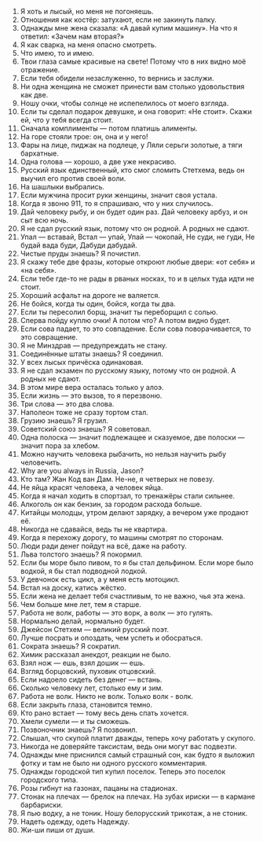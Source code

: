 1.	Я хоть и лысый, но меня не погоняешь.
2.	Отношения как костёр: затухают, если не закинуть палку.
3.	Однажды мне жена сказала: «А давай купим машину». На что я ответил: «Зачем нам вторая?»
4.	Я как сварка, на меня опасно смотреть.
5.	Что имею, то и имею.
6.	Твои глаза самые красивые на свете! Потому что в них видно моё отражение.
7.	Если тебя обидели незаслуженно, то вернись и заслужи.
8.	Ни одна женщина не сможет принести вам столько удовольствия как две.
9.	Ношу очки, чтобы солнце не испепелилось от моего взгляда.
10.	Если ты сделал подарок девушке, и она говорит: «Не стоит». Скажи ей, что у тебя всегда стоит.
11.	Сначала комплименты — потом платишь алименты.
12.	На горе стояли трое: он, она и у него!
13.	Фары на лице, пиджак на подлеце, у Ляли серьги золотые, а тяги бархатные.
14.	Одна голова — хорошо, а две уже некрасиво.
15.	Русский язык единственный, кто смог сломить Стетхема, ведь он выучил его против своей воли.
16.	На шашлыки выбрались.
17.	Если мужчина просит руки женщины, значит своя устала.
18.	Когда я звоню 911, то я спрашиваю, что у них случилось.
19.	Дай человеку рыбу, и он будет один раз. Дай человеку арбуз, и он сыт всю ночь.
20.	Я не сдал русский язык, потому что он родной. А родных не сдают.
21.	Упал — вставай,
Встал — упай,
Упай — чокопай,
Не суди, не гуди,
Не будай вада буди,
Дабуди дабудай.
22.	Чистые пруды знаешь? Я почистил.
23.	Я скажу тебе две фразы, которые откроют любые двери: «от себя» и «на себя».
24.	Если тебе где-то не рады в рваных носках, то и в целых туда идти не стоит.
25.	Хороший асфальт на дороге не валяется.
26.	Не бойся, когда ты один, бойся, когда ты два.
27.	Если ты пересолил борщ, значит ты переборщил с солью.
28.	Сперва пойду куплю очки! А потом что? А потом видно будет.
29.	Если сова падает, то это совпадение. Если сова поворачивается, то это совращение.
30.	Я не Минздрав — предупреждать не стану.
31.	Соединённые штаты знаешь? Я соединил.
32.	У всех лысых причёска одинаковая.
33.	Я не сдал экзамен по русскому языку, потому что он родной. А родных не сдают.
34.	В этом мире вера осталась только у алоэ.
35.	Если жизнь — это вызов, то я перезвоню.
36.	Три слова — это два слова.
37.	Наполеон тоже не сразу тортом стал.
38.	Грузию знаешь? Я грузил.
39.	Советский союз знаешь? Я советовал.
40.	Одна полоска — значит подлежащее и сказуемое, две полоски — значит пора за хлебом.
41.	Можно научить человека рыбачить, но нельзя научить рыбу человечить.
42.	Why are you always in Russia, Jason?
43.	Кто там? Жан Код ван Дам. Не-не, я четверых не повезу.
44.	Не яйца красят человека, а человек яйца.
45.	Когда я начал ходить в спортзал, то тренажёры стали сильнее.
46.	Алкоголь он как бензин, за городом расхода больше.
47.	Китайцы молодцы, утром делают зарядку, а вечером уже продают её.
48.	Никогда не сдавайся, ведь ты не квартира.
49.	Когда я перехожу дорогу, то машины смотрят по сторонам.
50.	Люди ради денег пойдут на всё, даже на работу.
51.	Льва толстого знаешь? Я покормил.
52.	Если бы море было пивом, то я бы стал дельфином. Если море было водкой, я бы стал подводной лодкой.
53.	У девчонок есть цикл, а у меня есть мотоцикл.
54.	Встал на доску, катись жёстко.
55.	Если жена не делает тебя счастливым, то не важно, чья эта жена.
56.	Чем больше мне лет, тем я старше.
57.	Работа не волк, работы — это ворк, а волк — это гулять.
58.	Нормально делай, нормально будет.
59.	Джейсон Стетхем — великий русский поэт.
60.	Лучше посрать и опоздать, чем успеть и обосраться.
61.	Сократа знаешь? Я сократил.
62.	Химик рассказал анекдот, реакции не было.
63.	Взял нож — ешь, взял дошик — ешь.
64.	Взгляд борцовский, пуховик отцовский.
65.	Если надоело сидеть без денег — встань.
66.	Сколько человеку лет, столько ему и зим.
67.	Работа не волк. Никто не волк. Только волк - волк.
68.	Если закрыть глаза, становится темно.
69.	Кто рано встает — тому весь день спать хочется.
70.	Хмели сумели — и ты сможешь.
71.	Позвоночник знаешь? Я позвонил.
72.	Слышал, что скупой платит дважды, теперь хочу работать у скупого.
73.	Никогда не доверяйте таксистам, ведь они могут вас подвезти.
74.	Однажды мне приснился самый страшный сон, как будто я выложил фотку и там не было ни одного русского комментария.
75.	Однажды городской тип купил поселок. Теперь это поселок городского типа.
76.	Розы гибнут на газонах, пацаны на стадионах.
77.	Стонак на плечах — брелок на плечах. На зубах ириски — в кармане барбариски.
78.	Я пью водку, а не тоник. Ношу белорусский трикотаж, а не стоник.
79.	Надеть одежду, одеть Надежду.
80.	Жи-ши пиши от души.

